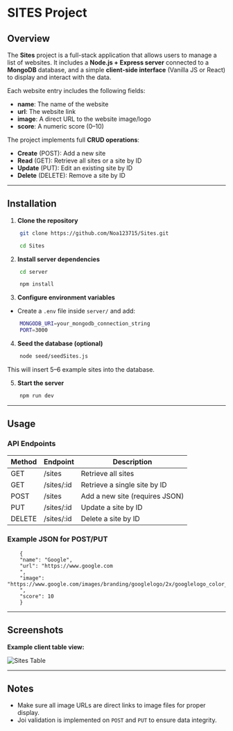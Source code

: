 # SITES Project

## Overview
The **Sites** project is a full-stack application that allows users to manage a list of websites. It includes a **Node.js + Express server** connected to a **MongoDB** database, and a simple **client-side interface** (Vanilla JS or React) to display and interact with the data.

Each website entry includes the following fields:
- **name**: The name of the website
- **url**: The website link
- **image**: A direct URL to the website image/logo
- **score**: A numeric score (0–10)

The project implements full **CRUD operations**:
- **Create** (POST): Add a new site
- **Read** (GET): Retrieve all sites or a site by ID
- **Update** (PUT): Edit an existing site by ID
- **Delete** (DELETE): Remove a site by ID

---

## Installation

1. **Clone the repository**
```bash
    git clone https://github.com/Noa123715/Sites.git
```

```bash
    cd Sites
```


2. **Install server dependencies**
```bash
    cd server
```

```bash
    npm install
```


3. **Configure environment variables**
- Create a `.env` file inside `server/` and add:
```bash
    MONGODB_URI=your_mongodb_connection_string 
    PORT=3000
```

4. **Seed the database (optional)**

```bash
    node seed/seedSites.js
```

This will insert 5–6 example sites into the database.

5. **Start the server**

```bash
    npm run dev
```

---

## Usage

### API Endpoints

| Method | Endpoint         | Description                    |
|--------|-----------------|--------------------------------|
| GET    | /sites           | Retrieve all sites             |
| GET    | /sites/:id       | Retrieve a single site by ID   |
| POST   | /sites           | Add a new site (requires JSON) |
| PUT    | /sites/:id       | Update a site by ID            |
| DELETE | /sites/:id       | Delete a site by ID            |

### Example JSON for POST/PUT
```
    {
    "name": "Google",
    "url": "https://www.google.com
    ",
    "image": "https://www.google.com/images/branding/googlelogo/2x/googlelogo_color_92x30dp.png
    ",
    "score": 10
    }
```


---

## Screenshots

**Example client table view:**

![Sites Table](./screenshot.png)

---

## Notes
- Make sure all image URLs are direct links to image files for proper display.
- Joi validation is implemented on `POST` and `PUT` to ensure data integrity.